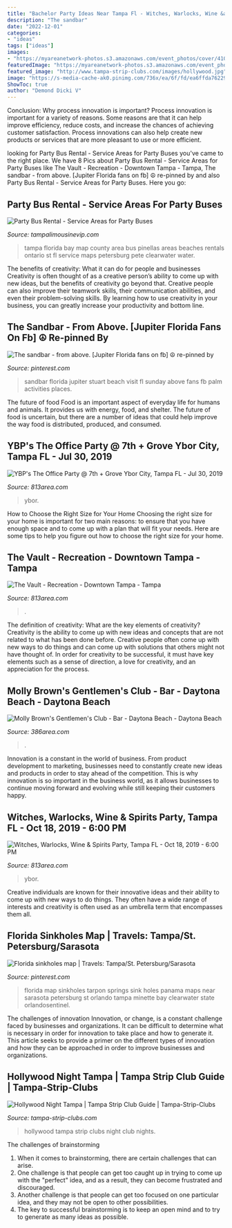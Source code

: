 ```yaml
---
title: "Bachelor Party Ideas Near Tampa Fl - Witches, Warlocks, Wine &amp; Spirits Party, Tampa Fl"
description: "The sandbar"
date: "2022-12-01"
categories:
- "ideas"
tags: ["ideas"]
images:
- "https://myareanetwork-photos.s3.amazonaws.com/event_photos/cover/410979_1564496332.jpeg"
featuredImage: "https://myareanetwork-photos.s3.amazonaws.com/event_photos/cover/425097_1568307886.jpeg"
featured_image: "http://www.tampa-strip-clubs.com/images/hollywood.jpg"
image: "https://s-media-cache-ak0.pinimg.com/736x/ea/6f/fd/ea6ffda762293ef109e6802a2de61659.jpg"
ShowToc: true
author: "Demond Dicki V"
---
```



Conclusion: Why process innovation is important?
Process innovation is important for a variety of reasons. Some reasons are that it can help improve efficiency, reduce costs, and increase the chances of achieving customer satisfaction. Process innovations can also help create new products or services that are more pleasant to use or more efficient.

	

		
looking for Party Bus Rental - Service Areas for Party Buses you've came to the right place. We have 8 Pics about Party Bus Rental - Service Areas for Party Buses like The Vault - Recreation - Downtown Tampa - Tampa, The sandbar - from above. [Jupiter Florida fans on fb] ☮ re-pinned by and also Party Bus Rental - Service Areas for Party Buses. Here you go:
		
    
## Party Bus Rental - Service Areas For Party Buses

<img loading=lazy src="http://www.tampalimousinevip.com/wp-content/uploads/2016/01/Florida-Party-Bus-Rentals.jpe" onerror="this.onerror=null;this.src='https://tse4.mm.bing.net/th?id=OIP.4n1-J5zQ5ZQahg_QqLkCQwHaFo&amp;pid=15.1';" alt="Party Bus Rental - Service Areas for Party Buses">

_Source: tampalimousinevip.com_

>tampa florida bay map county area bus pinellas areas beaches rentals ontario st fl service maps petersburg pete clearwater water. 

	

The benefits of creativity: What it can do for people and businesses
Creativity is often thought of as a creative person’s ability to come up with new ideas, but the benefits of creativity go beyond that. Creative people can also improve their teamwork skills, their communication abilities, and even their problem-solving skills. By learning how to use creativity in your business, you can greatly increase your productivity and bottom line.

    
## The Sandbar - From Above. [Jupiter Florida Fans On Fb] ☮ Re-pinned By

<img loading=lazy src="https://s-media-cache-ak0.pinimg.com/736x/ea/6f/fd/ea6ffda762293ef109e6802a2de61659.jpg" onerror="this.onerror=null;this.src='https://tse1.mm.bing.net/th?id=OIP.peOWjIme6vuQd6vymXdFpwHaE6&amp;pid=15.1';" alt="The sandbar - from above. [Jupiter Florida fans on fb] ☮ re-pinned by">

_Source: pinterest.com_

>sandbar florida jupiter stuart beach visit fl sunday above fans fb palm activities places. 

	

The future of food
Food is an important aspect of everyday life for humans and animals. It provides us with energy, food, and shelter. The future of food is uncertain, but there are a number of ideas that could help improve the way food is distributed, produced, and consumed.

    
## YBP&#039;s The Office Party @ 7th + Grove Ybor City, Tampa FL - Jul 30, 2019

<img loading=lazy src="https://myareanetwork-photos.s3.amazonaws.com/event_photos/cover/410979_1564496332.jpeg" onerror="this.onerror=null;this.src='https://tse1.mm.bing.net/th?id=OIP.MrjjQwxHXBG7MbDAXVl-PgHaCv&amp;pid=15.1';" alt="YBP&#039;s The Office Party @ 7th + Grove Ybor City, Tampa FL - Jul 30, 2019">

_Source: 813area.com_

>ybor. 

	

How to Choose the Right Size for Your Home
Choosing the right size for your home is important for two main reasons: to ensure that you have enough space and to come up with a plan that will fit your needs. Here are some tips to help you figure out how to choose the right size for your home.

    
## The Vault - Recreation - Downtown Tampa - Tampa

<img loading=lazy src="https://myareanetwork-photos.s3.amazonaws.com/bizlist_photos/cover/182276_1547826420.jpg?1547826442" onerror="this.onerror=null;this.src='https://tse2.mm.bing.net/th?id=OIP.YuC76-AQmTEvvd-hirlHxQHaCv&amp;pid=15.1';" alt="The Vault - Recreation - Downtown Tampa - Tampa">

_Source: 813area.com_

>. 

	

The definition of creativity: What are the key elements of creativity?
Creativity is the ability to come up with new ideas and concepts that are not related to what has been done before. Creative people often come up with new ways to do things and can come up with solutions that others might not have thought of. In order for creativity to be successful, it must have key elements such as a sense of direction, a love for creativity, and an appreciation for the process.

    
## Molly Brown&#039;s Gentlemen&#039;s Club - Bar - Daytona Beach - Daytona Beach

<img loading=lazy src="https://myareanetwork-photos.s3.amazonaws.com/bizlist_photos/f/144001_1452546892.jpg?0" onerror="this.onerror=null;this.src='https://tse2.mm.bing.net/th?id=OIP.zkvImmvauC9v_Badmhz-ZAHaE8&amp;pid=15.1';" alt="Molly Brown&#039;s Gentlemen&#039;s Club - Bar - Daytona Beach - Daytona Beach">

_Source: 386area.com_

>. 

	

Innovation is a constant in the world of business. From product development to marketing, businesses need to constantly create new ideas and products in order to stay ahead of the competition. This is why innovation is so important in the business world, as it allows businesses to continue moving forward and evolving while still keeping their customers happy.

    
## Witches, Warlocks, Wine &amp; Spirits Party, Tampa FL - Oct 18, 2019 - 6:00 PM

<img loading=lazy src="https://myareanetwork-photos.s3.amazonaws.com/event_photos/cover/425097_1568307886.jpeg" onerror="this.onerror=null;this.src='https://tse1.mm.bing.net/th?id=OIP.bcv_QuGeAKUmaLDCSLD3nAHaCv&amp;pid=15.1';" alt="Witches, Warlocks, Wine &amp; Spirits Party, Tampa FL - Oct 18, 2019 - 6:00 PM">

_Source: 813area.com_

>ybor. 

	

Creative individuals are known for their innovative ideas and their ability to come up with new ways to do things. They often have a wide range of interests and creativity is often used as an umbrella term that encompasses them all.

    
## Florida Sinkholes Map | Travels: Tampa/St. Petersburg/Sarasota

<img loading=lazy src="https://s-media-cache-ak0.pinimg.com/736x/d7/55/b3/d755b356587e4f9736a49209ab7f3942.jpg" onerror="this.onerror=null;this.src='https://tse4.mm.bing.net/th?id=OIP.TYBZUQ78ZFyuqg28F-JeewHaE3&amp;pid=15.1';" alt="Florida sinkholes map | Travels: Tampa/St. Petersburg/Sarasota">

_Source: pinterest.com_

>florida map sinkholes tarpon springs sink holes panama maps near sarasota petersburg st orlando tampa minette bay clearwater state orlandosentinel. 

	

The challenges of innovation
Innovation, or change, is a constant challenge faced by businesses and organizations. It can be difficult to determine what is necessary in order for innovation to take place and how to generate it. This article seeks to provide a primer on the different types of innovation and how they can be approached in order to improve businesses and organizations.

    
## Hollywood Night Tampa | Tampa Strip Club Guide | Tampa-Strip-Clubs

<img loading=lazy src="http://www.tampa-strip-clubs.com/images/hollywood.jpg" onerror="this.onerror=null;this.src='https://tse2.mm.bing.net/th?id=OIP.AHx8oVRjioJsGDHXvjlM9wHaEL&amp;pid=15.1';" alt="Hollywood Night Tampa | Tampa Strip Club Guide | Tampa-Strip-Clubs">

_Source: tampa-strip-clubs.com_

>hollywood tampa strip clubs night club nights. 

	

The challenges of brainstorming
1. When it comes to brainstorming, there are certain challenges that can arise.
2. One challenge is that people can get too caught up in trying to come up with the "perfect" idea, and as a result, they can become frustrated and discouraged.
3. Another challenge is that people can get too focused on one particular idea, and they may not be open to other possibilities.
4. The key to successful brainstorming is to keep an open mind and to try to generate as many ideas as possible.

